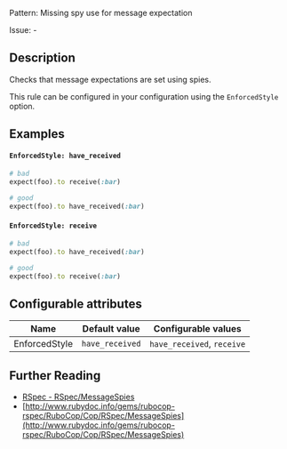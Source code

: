 Pattern: Missing spy use for message expectation

Issue: -

## Description

Checks that message expectations are set using spies.

This rule can be configured in your configuration using the `EnforcedStyle` option.

## Examples

#### `EnforcedStyle: have_received`

```ruby
# bad
expect(foo).to receive(:bar)

# good
expect(foo).to have_received(:bar)
```
#### `EnforcedStyle: receive`

```ruby
# bad
expect(foo).to have_received(:bar)

# good
expect(foo).to receive(:bar)
```

## Configurable attributes

Name | Default value | Configurable values
--- | --- | ---
EnforcedStyle | `have_received` | `have_received`, `receive`

## Further Reading

* [RSpec - RSpec/MessageSpies](https://rubocop-rspec.readthedocs.io/en/latest/cops_rspec/#rspecmessagespies)
* [http://www.rubydoc.info/gems/rubocop-rspec/RuboCop/Cop/RSpec/MessageSpies](http://www.rubydoc.info/gems/rubocop-rspec/RuboCop/Cop/RSpec/MessageSpies)

